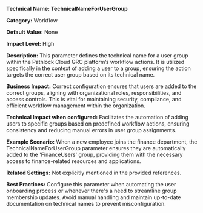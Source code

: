 **Technical Name: TechnicalNameForUserGroup**

**Category:** Workflow

**Default Value:** None

**Impact Level:** High

**Description:** This parameter defines the technical name for a user group within the Pathlock Cloud GRC platform’s workflow actions. It is utilized specifically in the context of adding a user to a group, ensuring the action targets the correct user group based on its technical name.

**Business Impact:** Correct configuration ensures that users are added to the correct groups, aligning with organizational roles, responsibilities, and access controls. This is vital for maintaining security, compliance, and efficient workflow management within the organization.

**Technical Impact when configured:** Facilitates the automation of adding users to specific groups based on predefined workflow actions, ensuring consistency and reducing manual errors in user group assignments.

**Example Scenario:** When a new employee joins the finance department, the TechnicalNameForUserGroup parameter ensures they are automatically added to the 'FinanceUsers' group, providing them with the necessary access to finance-related resources and applications.

**Related Settings:** Not explicitly mentioned in the provided references.

**Best Practices:** Configure this parameter when automating the user onboarding process or whenever there's a need to streamline group membership updates. Avoid manual handling and maintain up-to-date documentation on technical names to prevent misconfiguration.